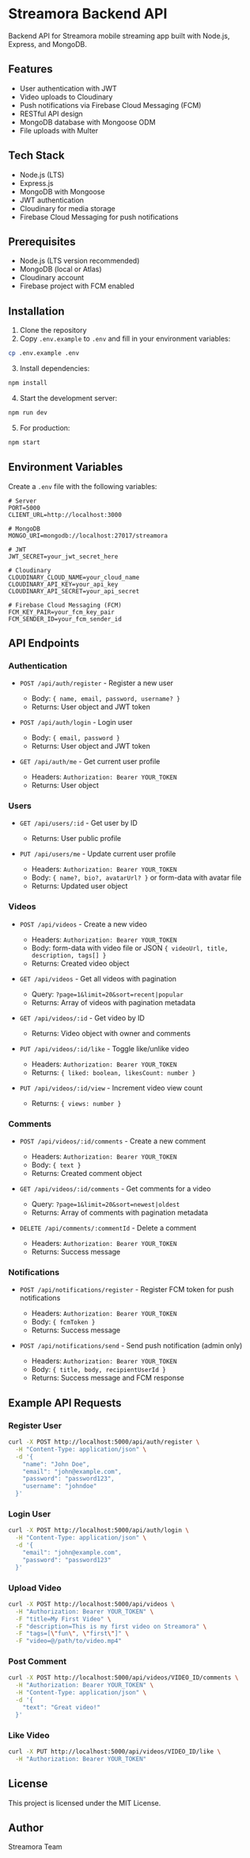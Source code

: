 # Streamora Backend API

Backend API for Streamora mobile streaming app built with Node.js, Express, and MongoDB.

## Features

- User authentication with JWT
- Video uploads to Cloudinary
- Push notifications via Firebase Cloud Messaging (FCM)
- RESTful API design
- MongoDB database with Mongoose ODM
- File uploads with Multer

## Tech Stack

- Node.js (LTS)
- Express.js
- MongoDB with Mongoose
- JWT authentication
- Cloudinary for media storage
- Firebase Cloud Messaging for push notifications

## Prerequisites

- Node.js (LTS version recommended)
- MongoDB (local or Atlas)
- Cloudinary account
- Firebase project with FCM enabled

## Installation

1. Clone the repository
2. Copy `.env.example` to `.env` and fill in your environment variables:

```bash
cp .env.example .env
```

3. Install dependencies:

```bash
npm install
```

4. Start the development server:

```bash
npm run dev
```

5. For production:

```bash
npm start
```

## Environment Variables

Create a `.env` file with the following variables:

```
# Server
PORT=5000
CLIENT_URL=http://localhost:3000

# MongoDB
MONGO_URI=mongodb://localhost:27017/streamora

# JWT
JWT_SECRET=your_jwt_secret_here

# Cloudinary
CLOUDINARY_CLOUD_NAME=your_cloud_name
CLOUDINARY_API_KEY=your_api_key
CLOUDINARY_API_SECRET=your_api_secret

# Firebase Cloud Messaging (FCM)
FCM_KEY_PAIR=your_fcm_key_pair
FCM_SENDER_ID=your_fcm_sender_id
```

## API Endpoints

### Authentication

- `POST /api/auth/register` - Register a new user
  - Body: `{ name, email, password, username? }`
  - Returns: User object and JWT token

- `POST /api/auth/login` - Login user
  - Body: `{ email, password }`
  - Returns: User object and JWT token

- `GET /api/auth/me` - Get current user profile
  - Headers: `Authorization: Bearer YOUR_TOKEN`
  - Returns: User object

### Users

- `GET /api/users/:id` - Get user by ID
  - Returns: User public profile

- `PUT /api/users/me` - Update current user profile
  - Headers: `Authorization: Bearer YOUR_TOKEN`
  - Body: `{ name?, bio?, avatarUrl? }` or form-data with avatar file
  - Returns: Updated user object

### Videos

- `POST /api/videos` - Create a new video
  - Headers: `Authorization: Bearer YOUR_TOKEN`
  - Body: form-data with video file or JSON `{ videoUrl, title, description, tags[] }`
  - Returns: Created video object

- `GET /api/videos` - Get all videos with pagination
  - Query: `?page=1&limit=20&sort=recent|popular`
  - Returns: Array of videos with pagination metadata

- `GET /api/videos/:id` - Get video by ID
  - Returns: Video object with owner and comments

- `PUT /api/videos/:id/like` - Toggle like/unlike video
  - Headers: `Authorization: Bearer YOUR_TOKEN`
  - Returns: `{ liked: boolean, likesCount: number }`

- `PUT /api/videos/:id/view` - Increment video view count
  - Returns: `{ views: number }`

### Comments

- `POST /api/videos/:id/comments` - Create a new comment
  - Headers: `Authorization: Bearer YOUR_TOKEN`
  - Body: `{ text }`
  - Returns: Created comment object

- `GET /api/videos/:id/comments` - Get comments for a video
  - Query: `?page=1&limit=20&sort=newest|oldest`
  - Returns: Array of comments with pagination metadata

- `DELETE /api/comments/:commentId` - Delete a comment
  - Headers: `Authorization: Bearer YOUR_TOKEN`
  - Returns: Success message

### Notifications

- `POST /api/notifications/register` - Register FCM token for push notifications
  - Headers: `Authorization: Bearer YOUR_TOKEN`
  - Body: `{ fcmToken }`
  - Returns: Success message

- `POST /api/notifications/send` - Send push notification (admin only)
  - Headers: `Authorization: Bearer YOUR_TOKEN`
  - Body: `{ title, body, recipientUserId }`
  - Returns: Success message and FCM response

## Example API Requests

### Register User

```bash
curl -X POST http://localhost:5000/api/auth/register \
  -H "Content-Type: application/json" \
  -d '{
    "name": "John Doe",
    "email": "john@example.com",
    "password": "password123",
    "username": "johndoe"
  }'
```

### Login User

```bash
curl -X POST http://localhost:5000/api/auth/login \
  -H "Content-Type: application/json" \
  -d '{
    "email": "john@example.com",
    "password": "password123"
  }'
```

### Upload Video

```bash
curl -X POST http://localhost:5000/api/videos \
  -H "Authorization: Bearer YOUR_TOKEN" \
  -F "title=My First Video" \
  -F "description=This is my first video on Streamora" \
  -F "tags=[\"fun\", \"first\"]" \
  -F "video=@/path/to/video.mp4"
```

### Post Comment

```bash
curl -X POST http://localhost:5000/api/videos/VIDEO_ID/comments \
  -H "Authorization: Bearer YOUR_TOKEN" \
  -H "Content-Type: application/json" \
  -d '{
    "text": "Great video!"
  }'
```

### Like Video

```bash
curl -X PUT http://localhost:5000/api/videos/VIDEO_ID/like \
  -H "Authorization: Bearer YOUR_TOKEN"
```

## License

This project is licensed under the MIT License.

## Author

Streamora Team
